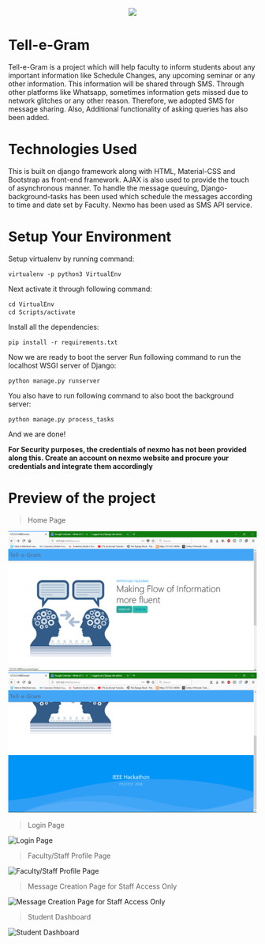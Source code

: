 <p align="center">
  <img src="https://user-images.githubusercontent.com/37483320/43250835-e547f810-90db-11e8-9b92-d5c8a3949eba.png">
</p>

# Tell-e-Gram
Tell-e-Gram is a project which will help faculty to inform students about any important information like Schedule Changes, any upcoming seminar or any other information. This information will be shared through SMS. Through other platforms like Whatsapp, sometimes information gets missed due to network glitches or any other reason. Therefore, we adopted SMS for message sharing.
Also, Additional functionality of asking queries has also been added.

# Technologies Used

This is built on django framework along with HTML, Material-CSS and Bootstrap as front-end framework. AJAX is also used to provide the touch of asynchronous manner.
To handle the message queuing, Django-background-tasks has been used which schedule the messages according to time and date set by Faculty.
Nexmo has been used as SMS API service.

# Setup Your Environment

Setup virtualenv by running command:
```
virtualenv -p python3 VirtualEnv
```
Next activate it through following command:
```
cd VirtualEnv
cd Scripts/activate
```
Install all the dependencies:
```
pip install -r requirements.txt
```
Now we are ready to boot the server
Run following command to run the localhost WSGI server of Django:
```
python manage.py runserver
```
You also have to run following command to also boot the background server:
```
python manage.py process_tasks
```
And we are done!

**For Security purposes, the credentials of nexmo has not been provided along this. Create an account on nexmo website and procure your credentials and integrate them accordingly**

# Preview of the project

> Home Page

![Home Page](https://raw.githubusercontent.com/IEEE-Software-Hackathon/tell-e-gram/master/static/Images/screenshot/Screenshot%20(25).png)
![Home Page](https://raw.githubusercontent.com/IEEE-Software-Hackathon/tell-e-gram/master/static/Images/screenshot/Screenshot%20(26).png)

> Login Page

![Login Page](https://user-images.githubusercontent.com/37483320/43248983-1a94bc74-90d7-11e8-9737-37ad9e116266.png)

> Faculty/Staff Profile Page

![Faculty/Staff Profile Page](https://user-images.githubusercontent.com/37483320/43248979-19d9e70a-90d7-11e8-8564-3d344707de5f.png)

> Message Creation Page for Staff Access Only

![Message Creation Page for Staff Access Only](https://user-images.githubusercontent.com/37483320/43249680-f3efacee-90d8-11e8-8bb3-b80afffc3343.png)

> Student Dashboard

![Student Dashboard](https://user-images.githubusercontent.com/37483320/43248984-1ad3a3b2-90d7-11e8-837a-0c541a767932.png)


